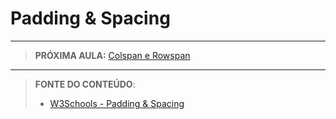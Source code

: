 # Padding & Spacing





***

> **PRÓXIMA AULA:** [Colspan e Rowspan](../6.6-colspan-e-rowspan)

***


> **FONTE DO CONTEÚDO**:
>
> - [W3Schools - Padding & Spacing](https://www.w3schools.com/html/html_table_padding_spacing.asp)